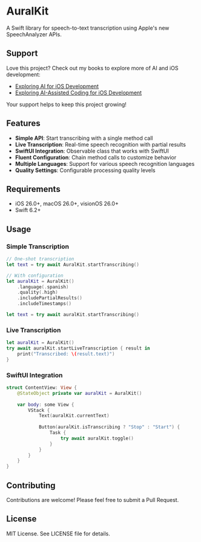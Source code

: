 # AuralKit

A Swift library for speech-to-text transcription using Apple's new SpeechAnalyzer APIs.

## Support

Love this project? Check out my books to explore more of AI and iOS development:
- [Exploring AI for iOS Development](https://academy.rudrank.com/product/ai)
- [Exploring AI-Assisted Coding for iOS Development](https://academy.rudrank.com/product/ai-assisted-coding)

Your support helps to keep this project growing!

## Features

- **Simple API**: Start transcribing with a single method call
- **Live Transcription**: Real-time speech recognition with partial results
- **SwiftUI Integration**: Observable class that works with SwiftUI
- **Fluent Configuration**: Chain method calls to customize behavior
- **Multiple Languages**: Support for various speech recognition languages
- **Quality Settings**: Configurable processing quality levels

## Requirements

- iOS 26.0+, macOS 26.0+, visionOS 26.0+
- Swift 6.2+

## Usage

### Simple Transcription

```swift
// One-shot transcription
let text = try await AuralKit.startTranscribing()

// With configuration
let auralKit = AuralKit()
    .language(.spanish)
    .quality(.high)
    .includePartialResults()
    .includeTimestamps()

let text = try await auralKit.startTranscribing()
```

### Live Transcription

```swift
let auralKit = AuralKit()
try await auralKit.startLiveTranscription { result in
    print("Transcribed: \(result.text)")
}
```

### SwiftUI Integration

```swift
struct ContentView: View {
    @StateObject private var auralKit = AuralKit()
    
    var body: some View {
        VStack {
            Text(auralKit.currentText)
            
            Button(auralKit.isTranscribing ? "Stop" : "Start") {
                Task {
                    try await auralKit.toggle()
                }
            }
        }
    }
}
```

## Contributing

Contributions are welcome! Please feel free to submit a Pull Request.

## License

MIT License. See LICENSE file for details.
